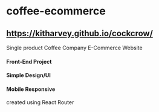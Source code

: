 # coffee-ecommerce
## https://kitharvey.github.io/cockcrow/
Single product Coffee Company E-Commerce Website

#### Front-End Project
#### Simple Design/UI
#### Mobile Responsive



created using React Router

